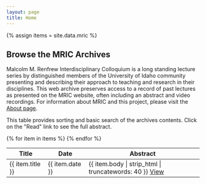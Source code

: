 ```yaml
---
layout: page
title: Home
---
```

{% assign items = site.data.mric %}

<link href="{{ site.baseurl }}/css/vanilla-dataTables.min.css" rel="stylesheet" type="text/css">

## Browse the MRIC Archives

Malcolm M. Renfrew Interdisciplinary Colloquium is a long standing lecture series by distinguished members of the University of Idaho community presenting and describing their approach to teaching and research in their disciplines.
This web archive preserves access to a record of past lectures as presented on the MRIC website, often including an abstract and video recordings.
For information about MRIC and this project, please visit the [About page](about.html).

This table provides sorting and basic search of the archives contents. 
Click on the "Read" link to see the full abstract.

<table id="index-table" class="display">
    <thead>
        <tr>
            <th>Title</th>
            <th>Date</th>
            <th>Abstract</th>
        </tr>
    </thead>
    <tbody>
{% for item in items %}        
        <tr>
            <td>{{ item.title }}</td>
            <td>{{ item.date }}</td>
            <td>{{ item.body | strip_html | truncatewords: 40 }} <a href="{{ site.baseurl }}/archive/{{ item.name }}.html">View</a></td>
        </tr>
{% endfor %}
    </tbody>
</table>

<script src="{{ site.baseurl }}/css/vanilla-dataTables.min.js" type="text/javascript"></script>

<script>
    var dataTable = new DataTable("#index-table", {
        perPage: 20,
    });
</script>
